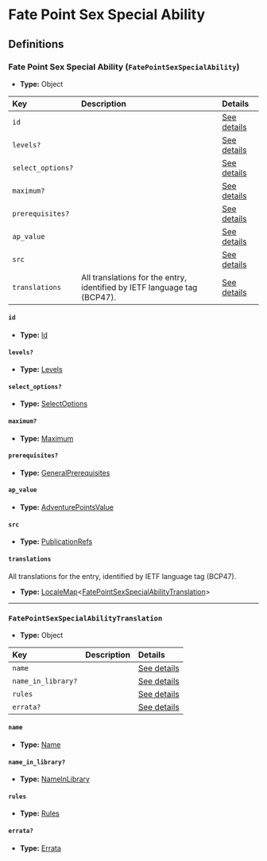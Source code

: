 # Fate Point Sex Special Ability

## Definitions

### <a name="FatePointSexSpecialAbility"></a> Fate Point Sex Special Ability (`FatePointSexSpecialAbility`)

- **Type:** Object

Key | Description | Details
:-- | :-- | :--
`id` |  | <a href="#FatePointSexSpecialAbility/id">See details</a>
`levels?` |  | <a href="#FatePointSexSpecialAbility/levels">See details</a>
`select_options?` |  | <a href="#FatePointSexSpecialAbility/select_options">See details</a>
`maximum?` |  | <a href="#FatePointSexSpecialAbility/maximum">See details</a>
`prerequisites?` |  | <a href="#FatePointSexSpecialAbility/prerequisites">See details</a>
`ap_value` |  | <a href="#FatePointSexSpecialAbility/ap_value">See details</a>
`src` |  | <a href="#FatePointSexSpecialAbility/src">See details</a>
`translations` | All translations for the entry, identified by IETF language tag (BCP47). | <a href="#FatePointSexSpecialAbility/translations">See details</a>

#### <a name="FatePointSexSpecialAbility/id"></a> `id`

- **Type:** <a href="#Id">Id</a>

#### <a name="FatePointSexSpecialAbility/levels"></a> `levels?`

- **Type:** <a href="#Levels">Levels</a>

#### <a name="FatePointSexSpecialAbility/select_options"></a> `select_options?`

- **Type:** <a href="#SelectOptions">SelectOptions</a>

#### <a name="FatePointSexSpecialAbility/maximum"></a> `maximum?`

- **Type:** <a href="#Maximum">Maximum</a>

#### <a name="FatePointSexSpecialAbility/prerequisites"></a> `prerequisites?`

- **Type:** <a href="../_Prerequisite.md#GeneralPrerequisites">GeneralPrerequisites</a>

#### <a name="FatePointSexSpecialAbility/ap_value"></a> `ap_value`

- **Type:** <a href="#AdventurePointsValue">AdventurePointsValue</a>

#### <a name="FatePointSexSpecialAbility/src"></a> `src`

- **Type:** <a href="../source/_PublicationRef.md#PublicationRefs">PublicationRefs</a>

#### <a name="FatePointSexSpecialAbility/translations"></a> `translations`

All translations for the entry, identified by IETF language tag (BCP47).

- **Type:** <a href="../_LocaleMap.md#LocaleMap">LocaleMap</a>&lt;<a href="#FatePointSexSpecialAbilityTranslation">FatePointSexSpecialAbilityTranslation</a>&gt;

---

### <a name="FatePointSexSpecialAbilityTranslation"></a> `FatePointSexSpecialAbilityTranslation`

- **Type:** Object

Key | Description | Details
:-- | :-- | :--
`name` |  | <a href="#FatePointSexSpecialAbilityTranslation/name">See details</a>
`name_in_library?` |  | <a href="#FatePointSexSpecialAbilityTranslation/name_in_library">See details</a>
`rules` |  | <a href="#FatePointSexSpecialAbilityTranslation/rules">See details</a>
`errata?` |  | <a href="#FatePointSexSpecialAbilityTranslation/errata">See details</a>

#### <a name="FatePointSexSpecialAbilityTranslation/name"></a> `name`

- **Type:** <a href="#Name">Name</a>

#### <a name="FatePointSexSpecialAbilityTranslation/name_in_library"></a> `name_in_library?`

- **Type:** <a href="#NameInLibrary">NameInLibrary</a>

#### <a name="FatePointSexSpecialAbilityTranslation/rules"></a> `rules`

- **Type:** <a href="#Rules">Rules</a>

#### <a name="FatePointSexSpecialAbilityTranslation/errata"></a> `errata?`

- **Type:** <a href="../source/_Erratum.md#Errata">Errata</a>
